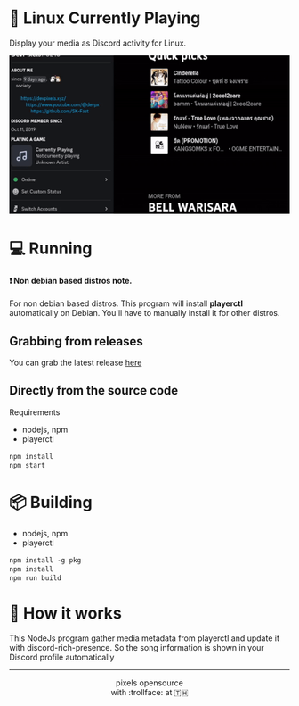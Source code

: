 # 🐧 Linux Currently Playing
Display your media as Discord activity for Linux.

<div align="center">

![Linux Currently Playing | Display your media as Discord activity](./assets/preview.gif)

</div>

# 💻 Running
#### ❗ **Non debian based distros note.**
For non debian based distros. This program will install **playerctl** automatically on Debian. You'll have to manually install it for other distros.


## Grabbing from releases
You can grab the latest release [here](https://github.com/SK-Fast/song-linux-discord-rpc/releases/)

## Directly from the source code
Requirements
-  nodejs, npm
-  playerctl

```
npm install
npm start
```

# 📦 Building
-  nodejs, npm
-  playerctl

```
npm install -g pkg
npm install
npm run build
```

# 🤔 How it works
This NodeJs program gather media metadata from playerctl and update it with discord-rich-presence. So the song information is shown in your Discord profile automatically 

<hr/>
<center>
pixels opensource<br>
with :trollface: at 🇹🇭
</center>